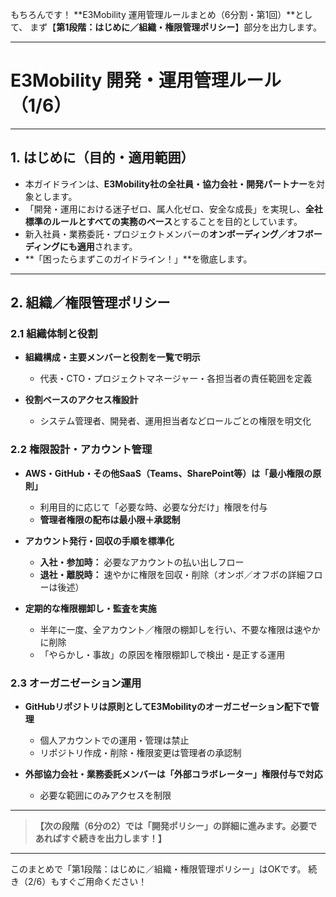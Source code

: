 もちろんです！
\*\*E3Mobility 運用管理ルールまとめ（6分割・第1回）\*\*として、
まず【**第1段階：はじめに／組織・権限管理ポリシー**】部分を出力します。

---

# E3Mobility 開発・運用管理ルール（1/6）

---

## 1. はじめに（目的・適用範囲）

* 本ガイドラインは、**E3Mobility社の全社員・協力会社・開発パートナー**を対象とします。
* 「開発・運用における迷子ゼロ、属人化ゼロ、安全な成長」を実現し、**全社標準のルールとすべての実務のベース**とすることを目的としています。
* 新入社員・業務委託・プロジェクトメンバーの**オンボーディング／オフボーディングにも適用**されます。
* \*\*「困ったらまずこのガイドライン！」\*\*を徹底します。

---

## 2. 組織／権限管理ポリシー

### 2.1 組織体制と役割

* **組織構成・主要メンバーと役割を一覧で明示**

  * 代表・CTO・プロジェクトマネージャー・各担当者の責任範囲を定義
* **役割ベースのアクセス権設計**

  * システム管理者、開発者、運用担当者などロールごとの権限を明文化

### 2.2 権限設計・アカウント管理

* **AWS・GitHub・その他SaaS（Teams、SharePoint等）は「最小権限の原則」**

  * 利用目的に応じて「必要な時、必要な分だけ」権限を付与
  * **管理者権限の配布は最小限＋承認制**
* **アカウント発行・回収の手順を標準化**

  * **入社・参加時：** 必要なアカウントの払い出しフロー
  * **退社・離脱時：** 速やかに権限を回収・削除（オンボ／オフボの詳細フローは後述）
* **定期的な権限棚卸し・監査を実施**

  * 半年に一度、全アカウント／権限の棚卸しを行い、不要な権限は速やかに削除
  * 「やらかし・事故」の原因を権限棚卸しで検出・是正する運用

### 2.3 オーガニゼーション運用

* **GitHubリポジトリは原則としてE3Mobilityのオーガニゼーション配下で管理**

  * 個人アカウントでの運用・管理は禁止
  * リポジトリ作成・削除・権限変更は管理者の承認制
* **外部協力会社・業務委託メンバーは「外部コラボレーター」権限付与で対応**

  * 必要な範囲にのみアクセスを制限

---

> **【次の段階（6分の2）では「開発ポリシー」の詳細に進みます。必要であればすぐ続きを出力します！】**

---

このまとめで「第1段階：はじめに／組織・権限管理ポリシー」はOKです。
続き（2/6）もすぐご用命ください！
